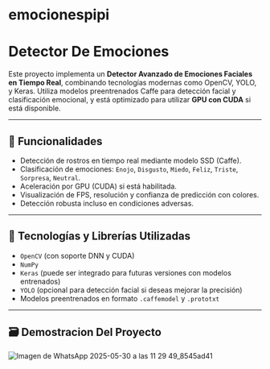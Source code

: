 ﻿# emocionespipi

# Detector De Emociones 

Este proyecto implementa un **Detector Avanzado de Emociones Faciales en Tiempo Real**, combinando tecnologías modernas como OpenCV, YOLO, y Keras. Utiliza modelos preentrenados Caffe para detección facial y clasificación emocional, y está optimizado para utilizar **GPU con CUDA** si está disponible.

---

## 🎯 Funcionalidades

- Detección de rostros en tiempo real mediante modelo SSD (Caffe).
- Clasificación de emociones: `Enojo`, `Disgusto`, `Miedo`, `Feliz`, `Triste`, `Sorpresa`, `Neutral`.
- Aceleración por GPU (CUDA) si está habilitada.
- Visualización de FPS, resolución y confianza de predicción con colores.
- Detección robusta incluso en condiciones adversas.

---

## 🧠 Tecnologías y Librerías Utilizadas

- `OpenCV` (con soporte DNN y CUDA)
- `NumPy`
- `Keras` (puede ser integrado para futuras versiones con modelos entrenados)
- `YOLO` (opcional para detección facial si deseas mejorar la precisión)
- Modelos preentrenados en formato `.caffemodel` y `.prototxt`

---

## 🗃️ Demostracion Del Proyecto 



![Imagen de WhatsApp 2025-05-30 a las 11 29 49_8545ad41](https://github.com/user-attachments/assets/b78817a0-f510-4377-868f-ae5105929d65)

  
